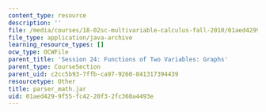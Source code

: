 ```yaml
---
content_type: resource
description: ''
file: /media/courses/18-02sc-multivariable-calculus-fall-2010/01aed4299f55fc4220f32fc360a4493e_parser_math.jar
file_type: application/java-archive
learning_resource_types: []
ocw_type: OCWFile
parent_title: 'Session 24: Functions of Two Variables: Graphs'
parent_type: CourseSection
parent_uid: c2cc5b93-7ffb-ca97-9260-841317394439
resourcetype: Other
title: parser_math.jar
uid: 01aed429-9f55-fc42-20f3-2fc360a4493e
---
```

